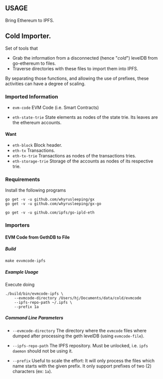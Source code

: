 ## USAGE

Bring Ethereum to IPFS.

## Cold Importer.

Set of tools that

* Grab the information from a disconnected (hence "_cold_") levelDB from go-ethereum to files.
* Traverse directories with these files to import them into IPFS.

By separating those functions, and allowing the use of prefixes, these activities can have a degree of scaling.

### Imported Information

* `evm-code`
  EVM Code (i.e. Smart Contracts)

* `eth-state-trie`
  State elements as nodes of the state trie.
  Its leaves are the ethereum accounts.

#### Want

* `eth-block`
  Block header.
* `eth-tx`
  Transactions.
* `eth-tx-trie`
  Transactions as nodes of the transactions tries.
* `eth-storage-trie`
  Storage of the accounts as nodes of its respective trie.

### Requirements

Install the following programs

```
go get -v -u github.com/whyrusleeping/gx
go get -v -u github.com/whyrusleeping/gx-go

go get -v -u github.com/ipfs/go-ipld-eth
```

### Importers

#### EVM Code from GethDB to File

##### Build

```
make evvmcode-ipfs
```

##### Example Usage

Execute doing

```
./build/bin/evmcode-ipfs \
	--evmcode-directory /Users/hj/Documents/data/cold/evmcode
	--ipfs-repo-path ~/.ipfs \
	--prefix 1a
```

##### Command Line Parameters

* `--evmcode-directory`
  The directory where the `evmcode` files where dumped after processing the
  geth levelDB (using `evmcode-file`).

* `--ipfs-repo-path`
  The IPFS repository. Must be unlocked, i.e. `ipfs daemon` should not be using it.

* `--prefix`
  Useful to scale the effort: It will only process the files which name starts
  with the given prefix. It only support prefixes of two (2) characters (ex: `1a`).
